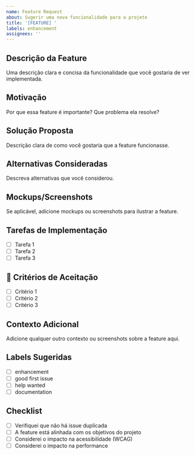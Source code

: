 ```yaml
---
name: Feature Request
about: Sugerir uma nova funcionalidade para o projeto
title: '[FEATURE] '
labels: enhancement
assignees: ''
---
```


## Descrição da Feature

Uma descrição clara e concisa da funcionalidade que você gostaria de ver implementada.

## Motivação

Por que essa feature é importante? Que problema ela resolve?

## Solução Proposta

Descrição clara de como você gostaria que a feature funcionasse.

## Alternativas Consideradas

Descreva alternativas que você considerou.

## Mockups/Screenshots

Se aplicável, adicione mockups ou screenshots para ilustrar a feature.

## Tarefas de Implementação

- [ ] Tarefa 1
- [ ] Tarefa 2
- [ ] Tarefa 3

## 🎯 Critérios de Aceitação

- [ ] Critério 1
- [ ] Critério 2
- [ ] Critério 3

## Contexto Adicional

Adicione qualquer outro contexto ou screenshots sobre a feature aqui.

## Labels Sugeridas

- [ ] enhancement
- [ ] good first issue
- [ ] help wanted
- [ ] documentation

## Checklist

- [ ] Verifiquei que não há issue duplicada
- [ ] A feature está alinhada com os objetivos do projeto
- [ ] Considerei o impacto na acessibilidade (WCAG)
- [ ] Considerei o impacto na performance

